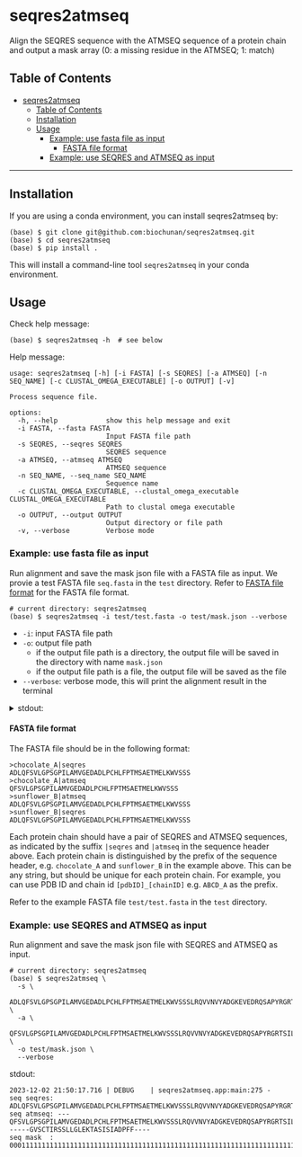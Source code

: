# seqres2atmseq
Align the SEQRES sequence with the ATMSEQ sequence of a protein chain and output a mask array (0: a missing residue in the ATMSEQ; 1: match)

## Table of Contents
- [seqres2atmseq](#seqres2atmseq)
  - [Table of Contents](#table-of-contents)
  - [Installation](#installation)
  - [Usage](#usage)
    - [Example: use fasta file as input](#example-use-fasta-file-as-input)
      - [FASTA file format](#fasta-file-format)
    - [Example: use SEQRES and ATMSEQ as input](#example-use-seqres-and-atmseq-as-input)

---

## Installation 
If you are using a conda environment, you can install seqres2atmseq by:
```
(base) $ git clone git@github.com:biochunan/seqres2atmseq.git
(base) $ cd seqres2atmseq 
(base) $ pip install . 
```
This will install a command-line tool `seqres2atmseq` in your conda environment.

## Usage
Check help message:
```shell 
(base) $ seqres2atmseq -h  # see below 
```

Help message:
```
usage: seqres2atmseq [-h] [-i FASTA] [-s SEQRES] [-a ATMSEQ] [-n SEQ_NAME] [-c CLUSTAL_OMEGA_EXECUTABLE] [-o OUTPUT] [-v]

Process sequence file.

options:
  -h, --help            show this help message and exit
  -i FASTA, --fasta FASTA
                        Input FASTA file path
  -s SEQRES, --seqres SEQRES
                        SEQRES sequence
  -a ATMSEQ, --atmseq ATMSEQ
                        ATMSEQ sequence
  -n SEQ_NAME, --seq_name SEQ_NAME
                        Sequence name
  -c CLUSTAL_OMEGA_EXECUTABLE, --clustal_omega_executable CLUSTAL_OMEGA_EXECUTABLE
                        Path to clustal omega executable
  -o OUTPUT, --output OUTPUT
                        Output directory or file path
  -v, --verbose         Verbose mode
```

### Example: use fasta file as input 
Run alignment and save the mask json file with a FASTA file as input. We provie a test FASTA file `seq.fasta` in the `test` directory.
Refer to [FASTA file format](#fasta-file-format) for the FASTA file format.

```shell
# current directory: seqres2atmseq
(base) $ seqres2atmseq -i test/test.fasta -o test/mask.json --verbose 
```
- `-i`: input FASTA file path
- `-o`: output file path
  - if the output file path is a directory, the output file will be saved in the directory with name `mask.json`
  - if the output file path is a file, the output file will be saved as the file
- `--verbose`: verbose mode, this will print the alignment result in the terminal

<details>
<summary>stdout:</summary>

```
2023-12-02 21:55:25.118 | DEBUG    | seqres2atmseq.app:main:275 - 
chocolate_A seqres: ADLQFSVLGPSGPILAMVGEDADLPCHLFPTMSAETMELKWVSSSLRQVVNVYADGKEVEDRQSAPYRGRTSILRDGITAGKAALRIHNVTASDSGKYLCYFQDGDFYEKALVELKVAALGSDLHVDVKGYKDGGIHLECRSTGWYPQPQIQWSNNKGENIPTVEAPVVADGVGLYAVAASVIMRGSSGEGVSCTIRSSLLGLEKTASISIADPFFRSAQ
chocolate_A atmseq: ---QFSVLGPSGPILAMVGEDADLPCHLFPTMSAETMELKWVSSSLRQVVNVYADGKEVEDRQSAPYRGRTSILRDGITAGKAALRIHNVTASDSGKYLCYFQDGDFYEKALVELKVAALGSDLHVDVKGYKDGGIHLECRSTGWYPQPQIQWSNNKGENIPTVEAPVVADGVGLYAVAASVIM------GVSCTIRSSLLGLEKTASISIADPFF----
chocolate_A mask  : 0001111111111111111111111111111111111111111111111111111111111111111111111111111111111111111111111111111111111111111111111111111111111111111111111111111111111111111111111111111111111111000000111111111111111111111111110000

2023-12-02 21:55:25.131 | DEBUG    | seqres2atmseq.app:main:275 - 
sunflower_B seqres: ADLQFSVLGPSGPILAMVGEDADLPCHLFPTMSAETMELKWVSSSLRQVVNVYADGKEVEDRQSAPYRGRTSILRDGITAGKAALRIHNVTASDSGKYLCYFQDGDFYEKALVELKVAALGSDLHVDVKGYKDGGIHLECRSTGWYPQPQIQWSNNKGENIPTVEAPVVADGVGLYAVAASVIMRGSSGEGVSCTIRSSLLGLEKTASISIADPFFRSAQ
sunflower_B atmseq: ---QFSVLGPSGPILAMVGEDADLPCHLFPTMSAETMELKWVSSSLRQVVNVYADGKEVEDRQSAPYRGRTSILRDGITAGKAALRIHNVTASDSGKYLCYFQDGDFYEKALVELKVAALGSDLHVDVKGYKDGGIHLECRSTGWYPQPQIQWSNNKGENIPTVEAPVVADGVGLYAVAASVIM------GVSCTIRSSLLGLEKTASISIADPFF----
sunflower_B mask  : 0001111111111111111111111111111111111111111111111111111111111111111111111111111
```
</details>


#### FASTA file format
The FASTA file should be in the following format:
```
>chocolate_A|seqres
ADLQFSVLGPSGPILAMVGEDADLPCHLFPTMSAETMELKWVSSS
>chocolate_A|atmseq
QFSVLGPSGPILAMVGEDADLPCHLFPTMSAETMELKWVSSS
>sunflower_B|atmseq
ADLQFSVLGPSGPILAMVGEDADLPCHLFPTMSAETMELKWVSSS
>sunflower_B|seqres
ADLQFSVLGPSGPILAMVGEDADLPCHLFPTMSAETMELKWVSSS
```
Each protein chain should have a pair of SEQRES and ATMSEQ sequences, as indicated by the suffix `|seqres` and `|atmseq` in the sequence header above. 
Each protein chain is distinguished by the prefix of the sequence header, e.g. `chocolate_A` and `sunflower_B` in the example above. This can be any string, but should be unique for each protein chain. For example, you can use PDB ID and chain id `[pdbID]_[chainID]` e.g. `ABCD_A` as the prefix.

Refer to the example FASTA file `test/test.fasta` in the `test` directory.


### Example: use SEQRES and ATMSEQ as input
Run alignment and save the mask json file with SEQRES and ATMSEQ as input. 
```shell   
# current directory: seqres2atmseq
(base) $ seqres2atmseq \
  -s \
  ADLQFSVLGPSGPILAMVGEDADLPCHLFPTMSAETMELKWVSSSLRQVVNVYADGKEVEDRQSAPYRGRTSILRDGITAGKAALRIHNVTASDSGKYLCYFQDGDFYEKALVELKVAALGSDLHVDVKGYKDGGIHLECRSTGWYPQPQIQWSNNKGENIPTVEAPVVADGVGLYAVAASVIMRGSSGEGVSCTIRSSLLGLEKTASISIADPFFRSAQ \
  -a \ 
  QFSVLGPSGPILAMVGEDADLPCHLFPTMSAETMELKWVSSSLRQVVNVYADGKEVEDRQSAPYRGRTSILRDGITAGKAALRIHNVTASDSGKYLCYFQDGDFYEKALVELKVAALGSDLHVDVKGYKDGGIHLECRSTGWYPQPQIQWSNNKGENIPTVEAPVVADGVGLYAVAASVIMGVSCTIRSSLLGLEKTASISIADPFF \
  -o test/mask.json \
  --verbose
```

stdout: 
```shell 
2023-12-02 21:50:17.716 | DEBUG    | seqres2atmseq.app:main:275 - 
seq seqres: ADLQFSVLGPSGPILAMVGEDADLPCHLFPTMSAETMELKWVSSSLRQVVNVYADGKEVEDRQSAPYRGRTSILRDGITAGKAALRIHNVTASDSGKYLCYFQDGDFYEKALVELKVAALGSDLHVDVKGYKDGGIHLECRSTGWYPQPQIQWSNNKGENIPTVEAPVVADGVGLYAVAASVIMRGSSGEGVSCTIRSSLLGLEKTASISIADPFFRSAQ
seq atmseq: ---QFSVLGPSGPILAMVGEDADLPCHLFPTMSAETMELKWVSSSLRQVVNVYADGKEVEDRQSAPYRGRTSILRDGITAGKAALRIHNVTASDSGKYLCYFQDGDFYEKALVELKVAALGSDLHVDVKGYKDGGIHLECRSTGWYPQPQIQWSNNKGENIPTVEAPVVADGVGLYAVAASVIM------GVSCTIRSSLLGLEKTASISIADPFF----
seq mask  : 0001111111111111111111111111111111111111111111111111111111111111111111111111111111111111111111111111111111111111111111111111111111111111111111111111111111111111111111111111111111111111000000111111111111111111111111110000
```
